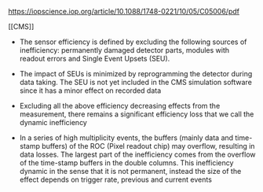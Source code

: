 https://iopscience.iop.org/article/10.1088/1748-0221/10/05/C05006/pdf

[[CMS]]


- The sensor efficiency is defined by excluding the following sources of inefficiency: permanently damaged detector parts, modules with readout errors
and Single Event Upsets (SEU).

- The impact of SEUs is minimized by reprogramming the detector during data taking. The SEU is not yet included in the CMS simulation software since it has a minor effect on recorded data

-  Excluding all the above efficiency decreasing effects from the measurement, there remains a significant efficiency loss that we call the dynamic inefficiency

- In a series of high multiplicity events, the buffers (mainly data and time-stamp buffers) of the ROC (Pixel readout chip) may overflow, resulting in data losses.
  The largest part of the inefficiency comes from the overflow of the time-stamp buffers in the double columns.
  This inefficiency dynamic in the sense that it is not permanent, instead the size of the effect depends on trigger rate, previous and current events